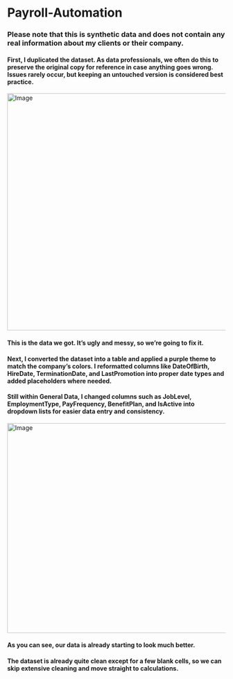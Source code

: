 # Payroll-Automation

### Please note that this is synthetic data and does not contain any real information about my clients or their company.

#### First, I duplicated the dataset. As data professionals, we often do this to preserve the original copy for reference in case anything goes wrong. Issues rarely occur, but keeping an untouched version is considered best practice.


<img width="1366" height="547" alt="Image" src="https://github.com/user-attachments/assets/eed4382d-0e53-4b7a-852a-b0028fd68223" />

#### This is the data we got. It’s ugly and messy, so we’re going to fix it.

#### Next, I converted the dataset into a table and applied a purple theme to match the company’s colors. I reformatted columns like **DateOfBirth, HireDate, TerminationDate, and LastPromotion** into proper date types and added placeholders where needed.

#### Still within **General Data**, I changed columns such as **JobLevel, EmploymentType, PayFrequency, BenefitPlan, and IsActive** into dropdown lists for easier data entry and consistency.

<img width="1366" height="484" alt="Image" src="https://github.com/user-attachments/assets/d2dc8a91-a63f-484b-9df9-1f10cc528da7" />

#### As you can see, our data is already starting to look much better.
#### The dataset is already quite clean except for a few blank cells, so we can skip extensive cleaning and move straight to calculations.




